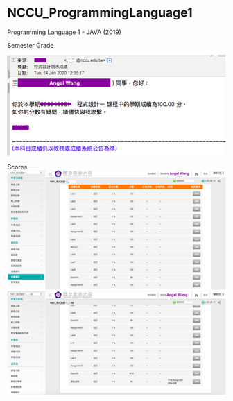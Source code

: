 # NCCU_ProgrammingLanguage1
Programming Language 1 - JAVA (2019)



Semester Grade


![image](https://github.com/angel870326/NCCU_ProgrammingLanguage1/blob/master/SemesterGrade.png)


Scores
![image](https://github.com/angel870326/NCCU_ProgrammingLanguage1/blob/master/Scores.png)
![image](https://github.com/angel870326/NCCU_ProgrammingLanguage1/blob/master/Scores2.png)

